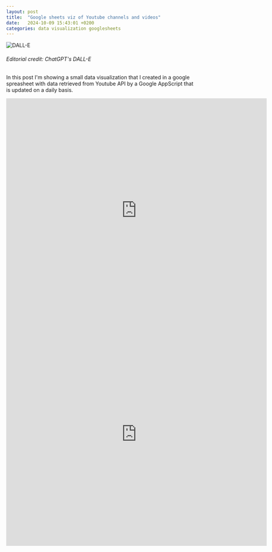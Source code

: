 ```yaml
---
layout: post
title:  "Google sheets viz of Youtube channels and videos"
date:   2024-10-09 15:43:01 +0200
categories: data visualization googlesheets 
---
```


![DALL-E ](../../../../../../img/youtubespreadsheet.webp)
###### Editorial credit: ChatGPT's DALL-E


In this post I'm showing a small data visualization that I created in a google spreasheet with data retrieved from Youtube API by a Google AppScript that is updated on a daily basis.


<div style="text-align: center"><iframe  width="700" height="600" src="https://docs.google.com/spreadsheets/d/e/2PACX-1vSonTt1xJEUiY2NI357IgbYd73p21KchktroqqIvBblRvPYttTnVicDxef2OC2nmZWco8pSa9v0CY8X/pubchart?oid=760040628&format=interactive" frameborder="0" allow="accelerometer; autoplay; encrypted-media; gyroscope; picture-in-picture" scrolling="no"></iframe></div>

<div style="text-align: center"><iframe width="700" height="600" src="https://docs.google.com/spreadsheets/d/e/2PACX-1vSonTt1xJEUiY2NI357IgbYd73p21KchktroqqIvBblRvPYttTnVicDxef2OC2nmZWco8pSa9v0CY8X/pubchart?oid=2039949862&format=interactive" frameborder="0" allow="accelerometer; autoplay; encrypted-media; gyroscope; picture-in-picture" scrolling="no"></iframe></div>





